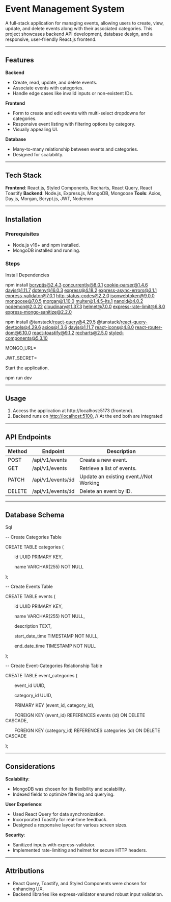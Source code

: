 ﻿# **Event Management System**
A full-stack application for managing events, allowing users to create, view, update, and delete events along with their associated categories. This project showcases backend API development, database design, and a responsive, user-friendly React.js frontend.

-----
## **Features**
**Backend**

- Create, read, update, and delete events.
- Associate events with categories.
- Handle edge cases like invalid inputs or non-existent IDs.

**Frontend**

- Form to create and edit events with multi-select dropdowns for categories.
- Responsive event listing with filtering options by category.
- Visually appealing UI.

**Database**

- Many-to-many relationship between events and categories.
- Designed for scalability.
-----
## **Tech Stack**
**Frontend**: React.js, Styled Components, Recharts, React Query, React Toastify
**Backend**: Node.js, Express.js, MongoDB, Mongoose
**Tools**: Axios, Day.js, Morgan, Bcrypt.js, JWT, Nodemon

-----
## **Installation**
### **Prerequisites**
- Node.js v16+ and npm installed.
- MongoDB installed and running.
### **Steps**
Install Dependencies

npm install bcryptjs@2.4.3 concurrently@8.0.1 cookie-parser@1.4.6 dayjs@1.11.7 dotenv@16.0.3 express@4.18.2 express-async-errors@3.1.1 express-validator@7.0.1 http-status-codes@2.2.0 jsonwebtoken@9.0.0 mongoose@7.0.5 morgan@1.10.0 multer@1.4.5-lts.1 nanoid@4.0.2 nodemon@2.0.22 cloudinary@1.37.3 helmet@7.0.0 express-rate-limit@6.8.0 express-mongo-sanitize@2.2.0

npm install @tanstack/react-query@4.29.5 @tanstack/react-query-devtools@4.29.6 axios@1.3.6 dayjs@1.11.7 react-icons@4.8.0 react-router-dom@6.10.0 react-toastify@9.1.2 recharts@2.5.0 styled-components@5.3.10

MONGO\_URL=<your-mongodb-connection-string>

JWT\_SECRET=<your-secret>

Start the application.

npm run dev

-----
## **Usage**
1. Access the application at http://localhost:5173 (frontend).
1. Backend runs on <http://localhost:5100.>  // At the end both are integrated
-----
## **API Endpoints**

|**Method**|**Endpoint**|**Description**|
| - | - | - |
|POST|/api/v1/events|Create a new event.|
|GET|/api/v1/events|Retrieve a list of events.|
|PATCH|/api/v1/events/:id|Update an existing event.//Not Working|
|DELETE|/api/v1/events/:id|Delete an event by ID.|

-----
##
## **Database Schema**
Sql

-- Create Categories Table

CREATE TABLE categories (

`    `id UUID PRIMARY KEY,

`    `name VARCHAR(255) NOT NULL

);

-- Create Events Table

CREATE TABLE events (

`    `id UUID PRIMARY KEY,

`    `name VARCHAR(255) NOT NULL,

`    `description TEXT,

`    `start\_date\_time TIMESTAMP NOT NULL,

`    `end\_date\_time TIMESTAMP NOT NULL

);

-- Create Event-Categories Relationship Table

CREATE TABLE event\_categories (

`    `event\_id UUID,

`    `category\_id UUID,

`    `PRIMARY KEY (event\_id, category\_id),

`    `FOREIGN KEY (event\_id) REFERENCES events (id) ON DELETE CASCADE,

`    `FOREIGN KEY (category\_id) REFERENCES categories (id) ON DELETE CASCADE

);

-----
## **Considerations**
**Scalability**:

- MongoDB was chosen for its flexibility and scalability.
- Indexed fields to optimize filtering and querying.

**User Experience**:

- Used React Query for data synchronization.
- Incorporated Toastify for real-time feedback.
- Designed a responsive layout for various screen sizes.

**Security**:

- Sanitized inputs with express-validator.
- Implemented rate-limiting and helmet for secure HTTP headers.
-----
## **Attributions**
- React Query, Toastify, and Styled Components were chosen for enhancing UX.
- Backend libraries like express-validator ensured robust input validation.
